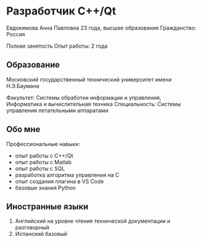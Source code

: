 # Разработчик C++/Qt

Евдокимова Анна Павловна
23 года, высшее образование
Гражданство: Россия

Полная занятость
Опыт работы: 2 года

## Образование
Московский государственный технический университет имени Н.Э.Баумана

Факультет: Системы обработки информации и управления,
Информатика и вычислительная техника
Специальность: Системы управления летательными аппаратами

## Обо мне
Профессиональные навыки:
- опыт работы с C++/Qt
- опыт работы с Matlab
- опыт работы с  SQL
- разработка алгоритма управления на C
- опыт создания плагина в VS Code
- базовые знания Python

## Иностранные языки
1. Английский на уровне чтения технической документации и разговорный
2. Испанский базовый


